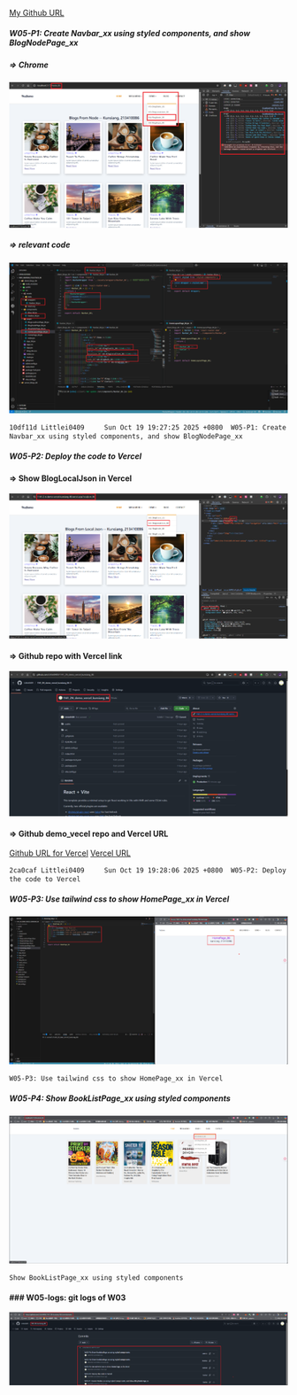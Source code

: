 [My Github URL](https://github.com/Littlei0409/1141-2N-kunsiang-86)

##### W05-P1: Create Navbar_xx using styled components, and show BlogNodePage_xx
 
##### => Chrome
 
![](w05-p1-1.png)
 
##### => relevant code
 
![](w05-p1-2.png)
 
```
10df11d Littlei0409     Sun Oct 19 19:27:25 2025 +0800  W05-P1: Create Navbar_xx using styled components, and show BlogNodePage_xx
```

##### W05-P2: Deploy the code to Vercel
 
#### => Show BlogLocalJson in Vercel
 
![](w05-p2-1.png)
 
#### => Github repo with Vercel link
 
![](w05-p2-2.png)
 
#### => Github demo_vecel repo and Vercel URL
 
[Github URL for Vercel](https://github.com/Littlei0409/1141_2N_demo_vercel_kunsiang_86)
[Vercel URL](https://1141-2-n-demo-vercel-kunsiang-86.vercel.app/)
 
```
2ca0caf Littlei0409     Sun Oct 19 19:28:06 2025 +0800  W05-P2: Deploy the code to Vercel
```

##### W05-P3: Use tailwind css to show HomePage_xx in Vercel
 
![](w05-p3.png)
 
```
W05-P3: Use tailwind css to show HomePage_xx in Vercel
```

##### W05-P4: Show BookListPage_xx using styled components
 
![](w05-p4.png)
 
```
Show BookListPage_xx using styled components
```

#### ### W05-logs: git logs of W03
![](w05-log.png)